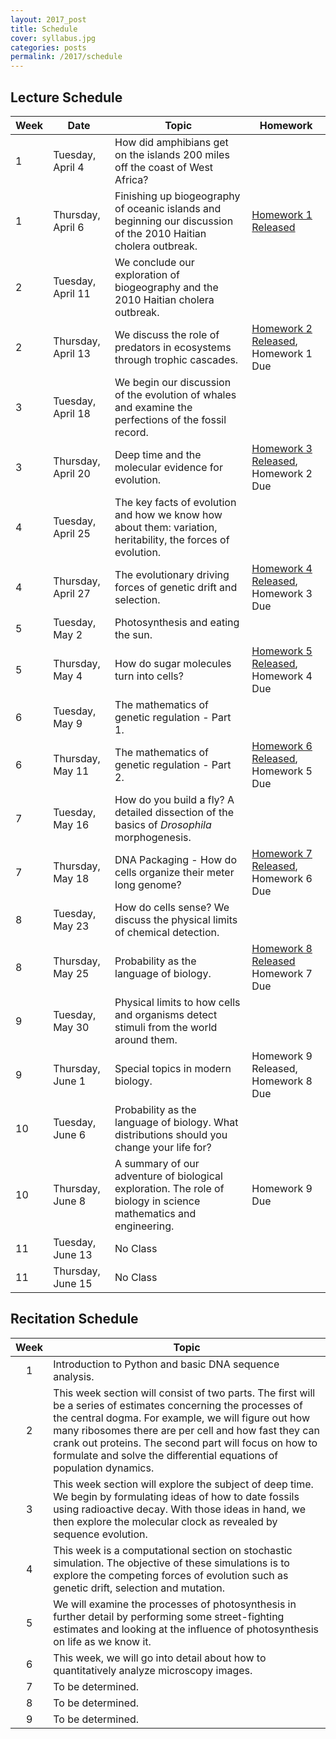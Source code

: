 ```yaml
---
layout: 2017_post
title: Schedule
cover: syllabus.jpg
categories: posts
permalink: /2017/schedule
---
```



## Lecture Schedule

| Week | Date | Topic | Homework |
| -- | -- | -- | -- |
| 1 | Tuesday, April 4 | How did amphibians get on the islands 200 miles off the coast of West Africa?| |
| 1 | Thursday, April 6 | Finishing up biogeography of oceanic islands and beginning our discussion of the 2010 Haitian cholera outbreak. | [Homework 1 Released](http://rpdata.caltech.edu/courses/bi1_2017/homework/hw1_biogeography_Sp2017.pdf) |
| 2 | Tuesday, April 11 | We conclude our exploration of biogeography and the 2010 Haitian cholera outbreak. | |
| 2 | Thursday, April 13 | We discuss the role of predators in ecosystems through trophic cascades.| [Homework 2 Released](http://rpdata.caltech.edu/courses/bi1_2017/homework/hw2_trophic_cascades_Sp2017.pdf), Homework 1 Due |
| 3 | Tuesday, April 18 | We begin our discussion of the evolution of whales and examine the perfections of the fossil record. | |
| 3 | Thursday, April 20 | Deep time and the molecular evidence for evolution. | [Homework 3 Released](http://rpdata.caltech.edu/courses/bi1_2017/homework/hw3_evolution_Sp2017.pdf), Homework 2 Due |
| 4 | Tuesday, April 25 | The key facts of evolution and how we know how about them: variation, heritability, the forces of evolution. | |
| 4 | Thursday, April 27 | The evolutionary driving forces of genetic drift and selection. | [Homework 4 Released](http://rpdata.caltech.edu/courses/bi1_2017/homework/hw4_pop_gen_Sp2017.pdf), Homework 3 Due |
| 5 | Tuesday, May 2 | Photosynthesis and eating the sun. | |
| 5 | Thursday, May 4 | How do sugar molecules turn into cells?  | [Homework 5 Released](http://rpdata.caltech.edu/courses/bi1_2017/homework/hw5_photosynthesis_Sp2017.pdf), Homework 4 Due |
| 6 | Tuesday, May 9 | The mathematics of genetic regulation - Part 1. | |
| 6 | Thursday, May 11 | The mathematics of genetic regulation - Part 2. | [Homework 6 Released](http://rpdata.caltech.edu/courses/bi1_2017/homework/hw6_gene_regulation_1.pdf), Homework 5 Due |
| 7 | Tuesday, May 16 |  How do you build a fly? A detailed dissection of the basics of *Drosophila* morphogenesis. | |
| 7 | Thursday, May 18 | DNA Packaging - How do cells organize their meter long genome? | [Homework 7 Released](http://rpdata.caltech.edu/courses/bi1_2017/homework/hw7_gene_regulation_2.pdf), Homework 6 Due |
| 8 | Tuesday, May 23 | How do cells sense? We discuss the physical limits of chemical detection. | |
| 8 | Thursday, May 25 | Probability as the language of biology.| [Homework 8 Released](http://rpdata.caltech.edu/courses/bi1_2017/homework/hw8_body_plan_Sp2017.pdf) Homework 7 Due |
| 9 | Tuesday, May 30 |  Physical limits to how cells and organisms detect stimuli from the world around them. | |
| 9 | Thursday, June 1 | Special topics in modern biology. | Homework 9 Released, Homework 8 Due |
| 10 | Tuesday, June 6 | Probability as the language of biology. What distributions should you change your life for? | |
| 10 | Thursday, June 8| A summary of our adventure of biological exploration. The role of biology in science mathematics and engineering. |  Homework 9 Due |
| 11 | Tuesday, June 13 | No Class | |
| 11 | Thursday, June 15 | No Class | |


## Recitation Schedule

| Week | Topic |
| :--: | -- |
| 1 | Introduction to Python and basic DNA sequence analysis. |
| 2 | This week section will consist of two parts.  The first will be a series of estimates concerning the processes of the central dogma.  For example, we will figure out how many ribosomes there are per cell and how fast they can crank out proteins. The second part will focus on how to formulate and solve the differential equations of population dynamics. |
| 3 | This week section will explore the subject of deep time.  We begin by formulating ideas of how to date fossils using radioactive decay.  With those ideas in hand, we then explore the molecular clock as revealed by sequence evolution. |
| 4 |  This week is a computational section on stochastic simulation.  The objective of these simulations is to explore the competing forces of evolution such as genetic drift, selection and mutation. |
| 5 | We will examine the processes of photosynthesis in further detail by performing some street-fighting estimates and looking at the influence of photosynthesis on life as we know it. |
| 6 | This week, we will go into detail about how to quantitatively analyze microscopy images. |
| 7 | To be determined. |
| 8 | To be determined. |
| 9 | To be determined. |
